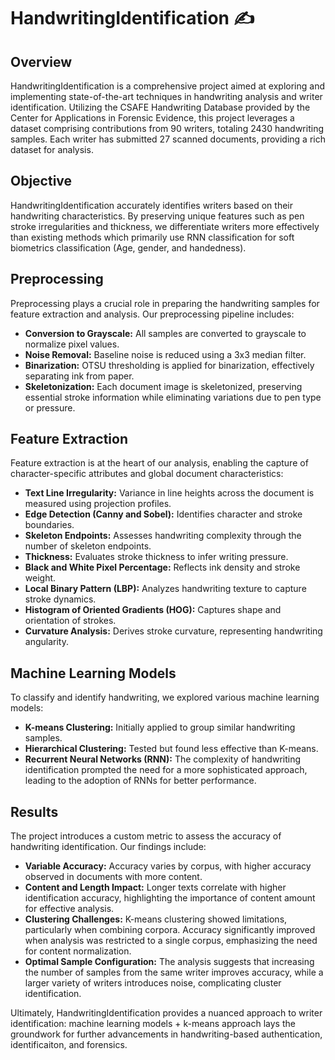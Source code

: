 # HandwritingIdentification ✍️

## Overview
HandwritingIdentification is a comprehensive project aimed at exploring and implementing state-of-the-art techniques in handwriting analysis and writer identification. Utilizing the CSAFE Handwriting Database provided by the Center for Applications in Forensic Evidence, this project leverages a dataset comprising contributions from 90 writers, totaling 2430 handwriting samples. Each writer has submitted 27 scanned documents, providing a rich dataset for analysis.

## Objective
HandwritingIdentification accurately identifies writers based on their handwriting characteristics. By preserving unique features such as pen stroke irregularities and thickness, we differentiate writers more effectively than existing methods which primarily use RNN classification for soft biometrics classification (Age, gender, and handedness).

## Preprocessing
Preprocessing plays a crucial role in preparing the handwriting samples for feature extraction and analysis. Our preprocessing pipeline includes:
- **Conversion to Grayscale:** All samples are converted to grayscale to normalize pixel values.
- **Noise Removal:** Baseline noise is reduced using a 3x3 median filter.
- **Binarization:** OTSU thresholding is applied for binarization, effectively separating ink from paper.
- **Skeletonization:** Each document image is skeletonized, preserving essential stroke information while eliminating variations due to pen type or pressure.

## Feature Extraction
Feature extraction is at the heart of our analysis, enabling the capture of character-specific attributes and global document characteristics:
- **Text Line Irregularity:** Variance in line heights across the document is measured using projection profiles.
- **Edge Detection (Canny and Sobel):** Identifies character and stroke boundaries.
- **Skeleton Endpoints:** Assesses handwriting complexity through the number of skeleton endpoints.
- **Thickness:** Evaluates stroke thickness to infer writing pressure.
- **Black and White Pixel Percentage:** Reflects ink density and stroke weight.
- **Local Binary Pattern (LBP):** Analyzes handwriting texture to capture stroke dynamics.
- **Histogram of Oriented Gradients (HOG):** Captures shape and orientation of strokes.
- **Curvature Analysis:** Derives stroke curvature, representing handwriting angularity.

## Machine Learning Models
To classify and identify handwriting, we explored various machine learning models:
- **K-means Clustering:** Initially applied to group similar handwriting samples.
- **Hierarchical Clustering:** Tested but found less effective than K-means.
- **Recurrent Neural Networks (RNN):** The complexity of handwriting identification prompted the need for a more sophisticated approach, leading to the adoption of RNNs for better performance.

## Results
The project introduces a custom metric to assess the accuracy of handwriting identification. Our findings include:
- **Variable Accuracy:** Accuracy varies by corpus, with higher accuracy observed in documents with more content.
- **Content and Length Impact:** Longer texts correlate with higher identification accuracy, highlighting the importance of content amount for effective analysis.
- **Clustering Challenges:** K-means clustering showed limitations, particularly when combining corpora. Accuracy significantly improved when analysis was restricted to a single corpus, emphasizing the need for content normalization.
- **Optimal Sample Configuration:** The analysis suggests that increasing the number of samples from the same writer improves accuracy, while a larger variety of writers introduces noise, complicating cluster identification.

Ultimately, HandwritingIdentification provides a nuanced approach to writer identification: machine learning models + k-means approach lays the groundwork for further advancements in handwriting-based authentication, identificaiton, and forensics.
